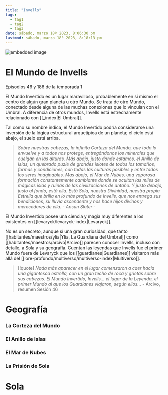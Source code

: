 ```yaml
---
title: "Invells"
tags:
  - tag1
  - tag2
  - tag3
date: sábado, marzo 18º 2023, 8:06:30 pm
lastmod: sábado, marzo 18º 2023, 8:18:13 pm
---
```


![embedded image](https://assets.legendkeeper.com/5d7e4951-c14b-455f-9802-c4f41ba975d1.jpg "Attachment")

# El Mundo de Invells

Episodios 46 y 186 de la temporada 1

El Mundo Invertido es un lugar maravilloso, probablemente en sí mismo el centro de algún gran planeta u otro Mundo. Se trata de otro Mundo, conectado desde alguna de las muchas conexiones que lo vinculan con el Umbral. A diferencia de otros mundos, Invells está estrechamente relacionado con [[_index|El Umbral]].

Tal como su nombre indica, el Mundo Invertido podría considerarse una inversión de la lógica estructural arquetípica de un planeta; el cielo está abajo, el suelo está arriba.

> _Sobre nuestras cabezas, la infinita Corteza del Mundo, que todo lo envuelve y a todos nos protege, entregándonos los minerales que cuelgan en las alturas. Más abajo, justo donde estamos, el Anillo de Islas, un quebrado puzle de grandes islotes de todos los tamaños, formas y condiciones, con todas las culturas posibles y entre todos los seres imaginables. Más abajo, el Mar de Nubes, una vaporosa formación constantemente cambiante donde se ocultan las miles de mágicas islas y ruinas de las civilizaciones de antaño. Y justo debajo, justo al fondo, está ella. Está Sola, nuestra Divinidad, nuestra propia Estrella que brilla en lo más profundo de Invells, que nos entrega sus bendiciones, su lluvia ascendente y nos hace hijos divinos y merecedores de ella. - Ansun Slater -_

El Mundo Invertido posee una ciencia y magia muy diferentes a los existentes en [[levaryck/levaryck-index|Levaryck]].

No es un secreto, aunque sí una gran curiosidad, que tanto [[habitantes/maestros/ylia|Ylia, La Guardiana del Umbral]] como [[habitantes/maestros/arcivo|Arcivo]] parecen conocer Invells, incluso con detalle, a Sola y su geografía. Cuentan las leyendas que Invells fue el primer Mundo fuera de Levaryck que los [[guardianes|Guardianes]] visitaron más allá del [[lore-profundo/multiverso/multiverso-index|Multiverso]].

> [!quote]
> _Nada más aparecer en el lugar comenzaron a caer hacia una gigantesca estrella, con un gran techo de roca y grietas sobre sus cabezas. El Mundo Invertido, Invells... el lugar de la Leyenda, el primer Mundo al que los Guardianes viajaron, según ellos..._
> \- Arcivo, resumen Sesión 46

# Geografía

### La Corteza del Mundo

### El Anillo de Islas

### El Mar de Nubes

### La Prisión de Sola

# Sola